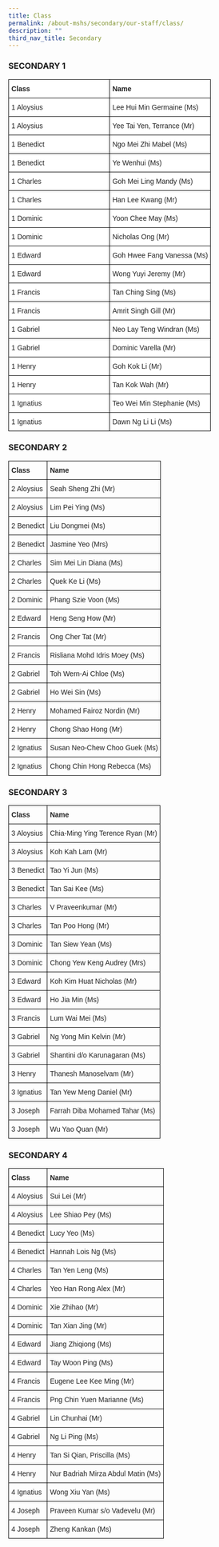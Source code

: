 ```yaml
---
title: Class
permalink: /about-mshs/secondary/our-staff/class/
description: ""
third_nav_title: Secondary
---
```

### SECONDARY 1

<style type="text/css">
.tg  {border-collapse:collapse;border-spacing:0;}
.tg td{border-color:black;border-style:solid;border-width:1px;font-family:Arial, sans-serif;font-size:14px;
  overflow:hidden;padding:10px 5px;word-break:normal;}
.tg th{border-color:black;border-style:solid;border-width:1px;font-family:Arial, sans-serif;font-size:14px;
  font-weight:normal;overflow:hidden;padding:10px 5px;word-break:normal;}
.tg .tg-clhh{background-color:#FFF;color:#222;font-weight:bold;text-align:left;vertical-align:middle}
.tg .tg-1ppo{background-color:#FFF;color:#222;text-align:left;vertical-align:middle}
.tg .tg-tsok{background-color:#FFF;color:#222;text-align:left;vertical-align:top}
</style>
<table style="table-layout: fixed; width: 100%;" class="tg">
<thead>
  <tr>
    <th class="tg-clhh"><span style="color:#222;background-color:transparent">Class</span></th>
    <th class="tg-clhh"><span style="color:#222;background-color:transparent">Name</span></th>
  </tr>
</thead>
<tbody>
  <tr>
    <td style="width: 50%" class="tg-1ppo"><span style="color:#222;background-color:transparent">1 Aloysius</span></td>
    <td style="width: 50%" class="tg-1ppo"><span style="color:#222;background-color:transparent">Lee Hui Min Germaine (Ms)  </span></td>
  </tr>
  <tr>
    <td style="width: 50%" class="tg-1ppo"><span style="color:#222;background-color:transparent">1 Aloysius</span></td>
    <td style="width: 50%" class="tg-1ppo"><span style="color:#222;background-color:transparent">Yee Tai Yen, Terrance (Mr)</span></td>
  </tr>
  <tr>
    <td style="width: 50%" class="tg-1ppo"><span style="color:#222;background-color:transparent">1 Benedict </span></td>
    <td style="width: 50%" class="tg-1ppo"><span style="color:#222;background-color:transparent">Ngo Mei Zhi Mabel (Ms)</span></td>
  </tr>
  <tr>
    <td style="width: 50%" class="tg-1ppo"><span style="color:#222;background-color:transparent">1 Benedict</span></td>
    <td style="width: 50%" class="tg-1ppo"><span style="color:#222;background-color:transparent">Ye Wenhui (Ms) </span></td>
  </tr>
  <tr>
    <td style="width: 50%" class="tg-1ppo"><span style="color:#222;background-color:transparent">1 Charles</span></td>
    <td style="width: 50%" class="tg-1ppo"><span style="color:#222;background-color:transparent">Goh Mei Ling Mandy (Ms) </span></td>
  </tr>
  <tr>
    <td style="width: 50%" class="tg-1ppo"><span style="color:#222;background-color:transparent">1 Charles</span></td>
    <td style="width: 50%" class="tg-tsok">Han Lee Kwang (Mr) </td>
  </tr>
  <tr>
    <td style="width: 50%" class="tg-1ppo"><span style="color:#222;background-color:transparent">1 Dominic</span></td>
    <td style="width: 50%" class="tg-1ppo"><span style="color:#222;background-color:transparent">Yoon Chee May (Ms) </span></td>
  </tr>
  <tr>
    <td style="width: 50%" class="tg-1ppo"><span style="color:#222;background-color:transparent">1 Dominic</span></td>
    <td style="width: 50%" class="tg-1ppo"><span style="color:#222;background-color:transparent">Nicholas Ong (Mr)</span></td>
  </tr>
  <tr>
    <td style="width: 50%" class="tg-1ppo"><span style="color:#222;background-color:transparent">1 Edward</span></td>
    <td style="width: 50%" class="tg-1ppo"><span style="color:#222;background-color:transparent">Goh Hwee Fang Vanessa (Ms) </span></td>
  </tr>
  <tr>
    <td style="width: 50%" class="tg-1ppo"><span style="color:#222;background-color:transparent">1 Edward</span></td>
    <td style="width: 50%" class="tg-1ppo"><span style="color:#222;background-color:transparent">Wong Yuyi Jeremy (Mr)</span></td>
  </tr>
  <tr>
    <td style="width: 50%" class="tg-1ppo"><span style="color:#222;background-color:transparent">1 Francis</span></td>
    <td style="width: 50%" class="tg-1ppo"><span style="color:#222;background-color:transparent">Tan Ching Sing (Ms) </span></td>
  </tr>
  <tr>
    <td style="width: 50%" class="tg-1ppo"><span style="color:#222;background-color:transparent">1 Francis</span></td>
    <td style="width: 50%" class="tg-1ppo"><span style="color:#222;background-color:transparent">Amrit Singh Gill (Mr) </span></td>
  </tr>
  <tr>
    <td style="width: 50%" class="tg-1ppo"><span style="color:#222;background-color:transparent">1 Gabriel</span></td>
    <td style="width: 50%" class="tg-1ppo"><span style="color:#222;background-color:transparent">Neo Lay Teng Windran (Ms) </span></td>
  </tr>
  <tr>
    <td style="width: 50%" class="tg-1ppo"><span style="color:#222;background-color:transparent">1 Gabriel</span></td>
    <td style="width: 50%" class="tg-1ppo"><span style="color:#222;background-color:transparent">Dominic Varella (Mr)  </span></td>
  </tr>
  <tr>
    <td style="width: 50%" class="tg-1ppo"><span style="color:#222;background-color:transparent">1 Henry</span></td>
    <td style="width: 50%" class="tg-1ppo"><span style="color:#222;background-color:transparent">Goh Kok Li (Mr) </span></td>
  </tr>
  <tr>
    <td style="width: 50%" class="tg-1ppo"><span style="color:#222;background-color:transparent">1 Henry</span></td>
    <td style="width: 50%" class="tg-1ppo"><span style="color:#222;background-color:transparent">Tan Kok Wah (Mr)</span></td>
  </tr>
  <tr>
    <td style="width: 50%" class="tg-1ppo"><span style="color:#222;background-color:transparent">1 Ignatius</span></td>
    <td style="width: 50%" class="tg-1ppo"><span style="color:#222;background-color:transparent">Teo Wei Min Stephanie (Ms)  </span></td>
  </tr>
  <tr>
    <td style="width: 50%" class="tg-1ppo"><span style="color:#222;background-color:transparent">1 Ignatius</span></td>
    <td style="width: 50%" class="tg-1ppo"><span style="color:#222;background-color:transparent">Dawn Ng Li Li (Ms) </span></td>
  </tr>
</tbody>
</table>

### SECONDARY 2

<style type="text/css">
.tg  {border-collapse:collapse;border-spacing:0;}
.tg td{border-color:black;border-style:solid;border-width:1px;font-family:Arial, sans-serif;font-size:14px;
  overflow:hidden;padding:10px 5px;word-break:normal;}
.tg th{border-color:black;border-style:solid;border-width:1px;font-family:Arial, sans-serif;font-size:14px;
  font-weight:normal;overflow:hidden;padding:10px 5px;word-break:normal;}
.tg .tg-vl7p{color:#222;text-align:left;vertical-align:middle}
.tg .tg-bb6y{color:#222;font-weight:bold;text-align:left;vertical-align:middle}
.tg .tg-brl1{color:#222;text-align:left;vertical-align:top}
</style>
<table class="tg">
<thead>
  <tr>
    <th class="tg-bb6y"><span style="color:#222;background-color:transparent">Class</span></th>
    <th class="tg-bb6y"><span style="color:#222;background-color:transparent">Name</span></th>
  </tr>
</thead>
<tbody>
  <tr>
    <td class="tg-vl7p"><span style="color:#222;background-color:transparent">2 Aloysius</span></td>
    <td class="tg-vl7p"><span style="color:#222;background-color:transparent">Seah Sheng Zhi (Mr) </span></td>
  </tr>
  <tr>
    <td class="tg-vl7p"><span style="color:#222;background-color:transparent">2 Aloysius</span></td>
    <td class="tg-vl7p"><span style="color:#222;background-color:transparent">Lim Pei Ying (Ms)</span></td>
  </tr>
  <tr>
    <td class="tg-vl7p"><span style="color:#222;background-color:transparent">2 Benedict</span></td>
    <td class="tg-vl7p"><span style="color:#222;background-color:transparent">Liu Dongmei (Ms) </span></td>
  </tr>
  <tr>
    <td class="tg-vl7p"><span style="color:#222;background-color:transparent">2 Benedict </span></td>
    <td class="tg-vl7p"><span style="color:#222;background-color:transparent">Jasmine Yeo (Mrs)</span></td>
  </tr>
  <tr>
    <td class="tg-vl7p"><span style="color:#222;background-color:transparent">2 Charles</span></td>
    <td class="tg-vl7p"><span style="color:#222;background-color:transparent">Sim Mei Lin Diana (Ms)</span></td>
  </tr>
  <tr>
    <td class="tg-vl7p"><span style="color:#222;background-color:transparent">2 Charles</span></td>
    <td class="tg-brl1">Quek Ke Li (Ms) </td>
  </tr>
  <tr>
    <td class="tg-vl7p"><span style="color:#222;background-color:transparent">2 Dominic</span></td>
    <td class="tg-vl7p"><span style="color:#222;background-color:transparent">Phang Szie Voon (Ms) </span></td>
  </tr>
  <tr>
    <td class="tg-vl7p"><span style="color:#222;background-color:transparent">2 Edward</span></td>
    <td class="tg-vl7p"><span style="color:#222;background-color:transparent">Heng Seng How (Mr) </span></td>
  </tr>
  <tr>
    <td class="tg-vl7p"><span style="color:#222;background-color:transparent">2 Francis</span></td>
    <td class="tg-vl7p"><span style="color:#222;background-color:transparent">Ong Cher Tat (Mr)</span></td>
  </tr>
  <tr>
    <td class="tg-vl7p"><span style="color:#222;background-color:transparent">2 Francis</span></td>
    <td class="tg-vl7p"><span style="color:#222;background-color:transparent">Risliana Mohd Idris Moey (Ms)</span></td>
  </tr>
  <tr>
    <td class="tg-vl7p"><span style="color:#222;background-color:transparent">2 Gabriel</span></td>
    <td class="tg-vl7p"><span style="color:#222;background-color:transparent">Toh Wern-Ai Chloe (Ms) </span></td>
  </tr>
  <tr>
    <td class="tg-vl7p"><span style="color:#222;background-color:transparent">2 Gabriel </span></td>
    <td class="tg-vl7p"><span style="color:#222;background-color:transparent">Ho Wei Sin (Ms) </span></td>
  </tr>
  <tr>
    <td class="tg-vl7p"><span style="color:#222;background-color:transparent">2 Henry</span></td>
    <td class="tg-vl7p"><span style="color:#222;background-color:transparent">Mohamed Fairoz Nordin (Mr)</span> <span style="color:#222;background-color:transparent"> </span></td>
  </tr>
  <tr>
    <td class="tg-vl7p"><span style="color:#222;background-color:transparent">2 Henry</span></td>
    <td class="tg-vl7p"><span style="color:#222;background-color:transparent">Chong Shao Hong (Mr)</span></td>
  </tr>
  <tr>
    <td class="tg-vl7p"><span style="color:#222;background-color:transparent">2 Ignatius</span></td>
    <td class="tg-vl7p"><span style="color:#222;background-color:transparent">Susan Neo-Chew Choo Guek (Ms) </span></td>
  </tr>
  <tr>
    <td class="tg-vl7p"><span style="color:#222;background-color:transparent">2 Ignatius </span><br></td>
    <td class="tg-vl7p"><span style="color:#222;background-color:transparent">Chong Chin Hong Rebecca (Ms)</span><br></td>
  </tr>
</tbody>
</table>

### SECONDARY 3

<style type="text/css">
.tg  {border-collapse:collapse;border-spacing:0;}
.tg td{border-color:black;border-style:solid;border-width:1px;font-family:Arial, sans-serif;font-size:14px;
  overflow:hidden;padding:10px 5px;word-break:normal;}
.tg th{border-color:black;border-style:solid;border-width:1px;font-family:Arial, sans-serif;font-size:14px;
  font-weight:normal;overflow:hidden;padding:10px 5px;word-break:normal;}
.tg .tg-vl7p{color:#222;text-align:left;vertical-align:middle}
.tg .tg-bb6y{color:#222;font-weight:bold;text-align:left;vertical-align:middle}
</style>
<table class="tg">
<thead>
  <tr>
    <th class="tg-bb6y"><span style="color:#222;background-color:transparent">Class</span></th>
    <th class="tg-bb6y"><span style="color:#222;background-color:transparent">Name</span></th>
  </tr>
</thead>
<tbody>
  <tr>
    <td class="tg-vl7p"><span style="color:#222;background-color:transparent">3 Aloysius</span></td>
    <td class="tg-vl7p"><span style="color:#222;background-color:transparent">Chia-Ming Ying Terence Ryan (Mr) </span></td>
  </tr>
  <tr>
    <td class="tg-vl7p"><span style="color:#222;background-color:transparent">3 Aloysius </span></td>
    <td class="tg-vl7p"><span style="color:#222;background-color:transparent">Koh Kah Lam (Mr)</span></td>
  </tr>
  <tr>
    <td class="tg-vl7p"><span style="color:#222;background-color:transparent">3 Benedict</span></td>
    <td class="tg-vl7p"><span style="color:#222;background-color:transparent">Tao Yi Jun (Ms)</span></td>
  </tr>
  <tr>
    <td class="tg-vl7p"><span style="color:#222;background-color:transparent">3 Benedict </span></td>
    <td class="tg-vl7p"><span style="color:#222;background-color:transparent">Tan Sai Kee (Ms) </span></td>
  </tr>
  <tr>
    <td class="tg-vl7p"><span style="color:#222;background-color:transparent">3 Charles</span></td>
    <td class="tg-vl7p"><span style="color:#222;background-color:transparent">V Praveenkumar (Mr) </span></td>
  </tr>
  <tr>
    <td class="tg-vl7p"><span style="color:#222;background-color:transparent">3 Charles </span></td>
    <td class="tg-vl7p"><span style="color:#222;background-color:transparent">Tan Poo Hong (Mr) </span></td>
  </tr>
  <tr>
    <td class="tg-vl7p"><span style="color:#222;background-color:transparent">3 Dominic</span></td>
    <td class="tg-vl7p"><span style="color:#222;background-color:transparent">Tan Siew Yean (Ms) </span></td>
  </tr>
  <tr>
    <td class="tg-vl7p"><span style="color:#222;background-color:transparent">3 Dominic </span></td>
    <td class="tg-vl7p"><span style="color:#222;background-color:transparent">Chong Yew Keng Audrey (Mrs) </span></td>
  </tr>
  <tr>
    <td class="tg-vl7p"><span style="color:#222;background-color:transparent">3 Edward</span></td>
    <td class="tg-vl7p"><span style="color:#222;background-color:transparent">Koh Kim Huat Nicholas (Mr) </span></td>
  </tr>
  <tr>
    <td class="tg-vl7p"><span style="color:#222;background-color:transparent">3 Edward </span></td>
    <td class="tg-vl7p"><span style="color:#222;background-color:transparent">Ho Jia Min (Ms) </span></td>
  </tr>
  <tr>
    <td class="tg-vl7p"><span style="color:#222;background-color:transparent">3 Francis</span></td>
    <td class="tg-vl7p"><span style="color:#222;background-color:transparent">Lum Wai Mei (Ms) </span></td>
  </tr>
  <tr>
    <td class="tg-vl7p"><span style="color:#222;background-color:transparent">3 Gabriel</span></td>
    <td class="tg-vl7p"><span style="color:#222;background-color:transparent">Ng Yong Min Kelvin (Mr) </span></td>
  </tr>
  <tr>
    <td class="tg-vl7p"><span style="color:#222;background-color:transparent">3 Gabriel</span></td>
    <td class="tg-vl7p"><span style="color:#222;background-color:transparent">Shantini d/o Karunagaran (Ms) </span></td>
  </tr>
  <tr>
    <td class="tg-vl7p"><span style="color:#222;background-color:transparent">3 Henry</span></td>
    <td class="tg-vl7p"><span style="color:#222;background-color:transparent">Thanesh Manoselvam (Mr) </span></td>
  </tr>
  <tr>
    <td class="tg-vl7p"><span style="color:#222;background-color:transparent">3 Ignatius</span></td>
    <td class="tg-vl7p"><span style="color:#222;background-color:transparent">Tan Yew Meng Daniel (Mr)</span></td>
  </tr>
  <tr>
    <td class="tg-vl7p"><span style="color:#222;background-color:transparent">3 Joseph</span></td>
    <td class="tg-vl7p"><span style="color:#222;background-color:transparent">Farrah Diba Mohamed Tahar (Ms)</span></td>
  </tr>
  <tr>
    <td class="tg-vl7p"><span style="color:#222;background-color:transparent">3 Joseph</span></td>
    <td class="tg-vl7p"><span style="color:#222;background-color:transparent">Wu Yao Quan (Mr)</span></td>
  </tr>
</tbody>
</table>

### SECONDARY 4

<style type="text/css">
.tg  {border-collapse:collapse;border-spacing:0;}
.tg td{border-color:black;border-style:solid;border-width:1px;font-family:Arial, sans-serif;font-size:14px;
  overflow:hidden;padding:10px 5px;word-break:normal;}
.tg th{border-color:black;border-style:solid;border-width:1px;font-family:Arial, sans-serif;font-size:14px;
  font-weight:normal;overflow:hidden;padding:10px 5px;word-break:normal;}
.tg .tg-vl7p{color:#222;text-align:left;vertical-align:middle}
.tg .tg-bb6y{color:#222;font-weight:bold;text-align:left;vertical-align:middle}
</style>
<table class="tg">
<thead>
  <tr>
    <th class="tg-bb6y"><span style="color:#222;background-color:transparent">Class</span></th>
    <th class="tg-bb6y"><span style="color:#222;background-color:transparent">Name</span></th>
  </tr>
</thead>
<tbody>
  <tr>
    <td class="tg-vl7p"><span style="color:#222;background-color:transparent">4 Aloysius </span></td>
    <td class="tg-vl7p"><span style="color:#222;background-color:transparent">Sui Lei (Mr)</span></td>
  </tr>
  <tr>
    <td class="tg-vl7p"><span style="color:#222;background-color:transparent">4 Aloysius  </span></td>
    <td class="tg-vl7p"><span style="color:#222;background-color:transparent">Lee Shiao Pey (Ms) </span></td>
  </tr>
  <tr>
    <td class="tg-vl7p"><span style="color:#222;background-color:transparent">4 Benedict  </span></td>
    <td class="tg-vl7p"><span style="color:#222;background-color:transparent">Lucy Yeo (Ms)</span></td>
  </tr>
  <tr>
    <td class="tg-vl7p"><span style="color:#222;background-color:transparent">4 Benedict  </span></td>
    <td class="tg-vl7p"><span style="color:#222;background-color:transparent">Hannah Lois Ng (Ms) </span></td>
  </tr>
  <tr>
    <td class="tg-vl7p"><span style="color:#222;background-color:transparent">4 Charles </span></td>
    <td class="tg-vl7p"><span style="color:#222;background-color:transparent">Tan Yen Leng (Ms)</span></td>
  </tr>
  <tr>
    <td class="tg-vl7p"><span style="color:#222;background-color:transparent">4 Charles </span></td>
    <td class="tg-vl7p"><span style="color:#222;background-color:transparent">Yeo Han Rong Alex (Mr) </span></td>
  </tr>
  <tr>
    <td class="tg-vl7p"><span style="color:#222;background-color:transparent">4 Dominic </span></td>
    <td class="tg-vl7p"><span style="color:#222;background-color:transparent">Xie Zhihao (Mr) </span></td>
  </tr>
  <tr>
    <td class="tg-vl7p"><span style="color:#222;background-color:transparent">4 Dominic </span></td>
    <td class="tg-vl7p"><span style="color:#222;background-color:transparent">Tan Xian Jing (Mr) </span></td>
  </tr>
  <tr>
    <td class="tg-vl7p"><span style="color:#222;background-color:transparent">4 Edward</span></td>
    <td class="tg-vl7p"><span style="color:#222;background-color:transparent">Jiang Zhiqiong (Ms) </span></td>
  </tr>
  <tr>
    <td class="tg-vl7p"><span style="color:#222;background-color:transparent">4 Edward</span></td>
    <td class="tg-vl7p"><span style="color:#222;background-color:transparent">Tay Woon Ping (Ms) </span></td>
  </tr>
  <tr>
    <td class="tg-vl7p"><span style="color:#222;background-color:transparent">4 Francis</span></td>
    <td class="tg-vl7p"><span style="color:#222;background-color:transparent">Eugene Lee Kee Ming (Mr) </span></td>
  </tr>
  <tr>
    <td class="tg-vl7p"><span style="color:#222;background-color:transparent">4 Francis</span></td>
    <td class="tg-vl7p"><span style="color:#222;background-color:transparent">Png Chin Yuen Marianne (Ms) </span></td>
  </tr>
  <tr>
    <td class="tg-vl7p"><span style="color:#222;background-color:transparent">4 Gabriel</span></td>
    <td class="tg-vl7p"><span style="color:#222;background-color:transparent">Lin Chunhai (Mr)</span></td>
  </tr>
  <tr>
    <td class="tg-vl7p"><span style="color:#222;background-color:transparent">4 Gabriel</span></td>
    <td class="tg-vl7p"><span style="color:#222;background-color:transparent">Ng Li Ping (Ms) </span></td>
  </tr>
  <tr>
    <td class="tg-vl7p"><span style="color:#222;background-color:transparent">4 Henry</span></td>
    <td class="tg-vl7p"><span style="color:#222;background-color:transparent">Tan Si Qian, Priscilla (Ms) </span></td>
  </tr>
  <tr>
    <td class="tg-vl7p"><span style="color:#222;background-color:transparent">4 Henry</span></td>
    <td class="tg-vl7p"><span style="color:#222;background-color:transparent">Nur Badriah Mirza Abdul Matin (Ms) </span></td>
  </tr>
  <tr>
    <td class="tg-vl7p"><span style="color:#222;background-color:transparent">4 Ignatius</span></td>
    <td class="tg-vl7p"><span style="color:#222;background-color:transparent">Wong Xiu Yan (Ms) </span></td>
  </tr>
  <tr>
    <td class="tg-vl7p"><span style="color:#222;background-color:transparent">4 Joseph</span></td>
    <td class="tg-vl7p"><span style="color:#222;background-color:transparent">Praveen Kumar s/o Vadevelu (Mr)  </span></td>
  </tr>
  <tr>
    <td class="tg-vl7p"><span style="color:#222;background-color:transparent">4 Joseph</span></td>
    <td class="tg-vl7p"><span style="color:#222;background-color:transparent">Zheng Kankan (Ms)</span></td>
  </tr>
</tbody>
</table>
